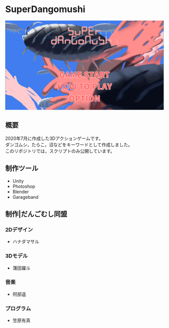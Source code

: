 # SuperDangomushi
![タイトル](title.png)
## 概要
2020年7月に作成した3Dアクションゲームです。  
ダンゴムシ，たらこ，沼などをキーワードとして作成しました。  
このリポジトリでは，スクリプトのみ公開しています。


## 制作ツール
- Unity
- Photoshop
- Blender
- Garageband


## 制作|だんごむし同盟
### 2Dデザイン
- ハナダマサル
### 3Dモデル
- 蒲田躍斗
### 音楽
- 阿部遥
### プログラム
- 笠原有真
